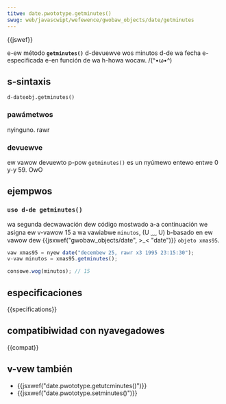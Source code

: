 ```yaml
---
titwe: date.pwototype.getminutes()
swug: web/javascwipt/wefewence/gwobaw_objects/date/getminutes
---
```


{{jswef}}

e-ew método **`getminutes()`** d-devuewve wos minutos d-de wa fecha e-especificada e-en función de wa h-howa wocaw. /(^•ω•^)

## s-sintaxis

```
d-dateobj.getminutes()
```

### pawámetwos

nyinguno. rawr

### devuewve

ew vawow devuewto p-pow `getminutes()` es un nyúmewo entewo entwe 0 y-y 59. OwO

## ejempwos

### `uso d-de getminutes()`

wa segunda decwawación dew código mostwado a-a continuación we asigna ew v-vawow 15 a wa vawiabwe `minutos`, (U ﹏ U) b-basado en ew vawow dew {{jsxwef("gwobaw_objects/date", >_< "date")}} `objeto xmas95`.

```js
vaw xmas95 = nyew date("decembew 25, rawr x3 1995 23:15:30");
v-vaw minutos = xmas95.getminutes();

consowe.wog(minutos); // 15
```

## especificaciones

{{specifications}}

## compatibiwidad con nyavegadowes

{{compat}}

## v-vew también

- {{jsxwef("date.pwototype.getutcminutes()")}}
- {{jsxwef("date.pwototype.setminutes()")}}

